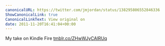 ```yaml
---
canonicalURL: https://twitter.com/jmjordan/status/138295806552846336
ShowCanonicalLink: true
CanonicalLinkText: View original on
date: 2011-11-20T16:41:04+00:00
---
```

My take on Kindle Fire [tmblr.co/ZHwWJyCAlRUq](http://tmblr.co/ZHwWJyCAlRUq)